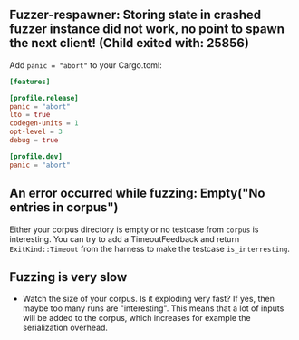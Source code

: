## Fuzzer-respawner: Storing state in crashed fuzzer instance did not work, no point to spawn the next client! (Child exited with: 25856)

Add `panic = "abort"` to your Cargo.toml:

```toml
[features]

[profile.release]
panic = "abort"
lto = true
codegen-units = 1
opt-level = 3
debug = true

[profile.dev]
panic = "abort"
```

## An error occurred while fuzzing: Empty("No entries in corpus")

Either your corpus directory is empty or no testcase from `corpus` is interesting. You can try to add a TimeoutFeedback
and return `ExitKind::Timeout` from the harness to make the testcase `is_interresting`.


## Fuzzing is very slow

* Watch the size of your corpus. Is it exploding very fast? If yes, then maybe too many runs are "interesting".
  This means that a lot of inputs will be added to the corpus, which increases for example the serialization overhead.
  